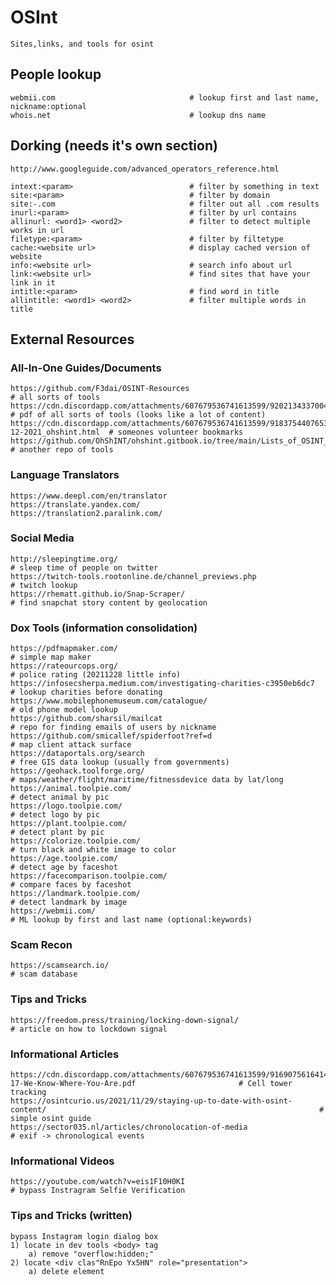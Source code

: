 # OSInt

    Sites,links, and tools for osint

## People lookup

    webmii.com                              # lookup first and last name, nickname:optional
    whois.net                               # lookup dns name 

## Dorking (needs it's own section)

    http://www.googleguide.com/advanced_operators_reference.html
    
    intext:<param>                          # filter by something in text
    site:<param>                            # filter by domain
    site:-.com                              # filter out all .com results
    inurl:<param>                           # filter by url contains
    allinurl: <word1> <word2>               # filter to detect multiple works in url
    filetype:<param>                        # filter by filtetype
    cache:<website url>                     # display cached version of website
    info:<website url>                      # search info about url
    link:<website url>                      # find sites that have your link in it
    intitle:<param>                         # find word in title
    allintitle: <word1> <word2>             # filter multiple words in title
    
    
## External Resources

### All-In-One Guides/Documents

    https://github.com/F3dai/OSINT-Resources                                                                                            # all sorts of tools
    https://cdn.discordapp.com/attachments/607679536741613599/920213433700458536/Complete_List_of_OSINT_Web_Resources_Light_ohshint.pdf # pdf of all sorts of tools (looks like a lot of content)
    https://cdn.discordapp.com/attachments/607679536741613599/918375440765313055/1_Complete_Bookmarks_Organized_8-12-2021_ohshint.html  # someones volunteer bookmarks
    https://github.com/OhShINT/ohshint.gitbook.io/tree/main/Lists_of_OSINT_Web_Resources                                                # another repo of tools
    
### Language Translators

    https://www.deepl.com/en/translator
    https://translate.yandex.com/
    https://translation2.paralink.com/

### Social Media

    http://sleepingtime.org/                                                                                                            # sleep time of people on twitter
    https://twitch-tools.rootonline.de/channel_previews.php                                                                             # twitch lookup
    https://rhematt.github.io/Snap-Scraper/                                                                                             # find snapchat story content by geolocation
    
### Dox Tools (information consolidation)

    https://pdfmapmaker.com/                                                                                                            # simple map maker
    https://rateourcops.org/                                                                                                            # police rating (20211228 little info)
    https://infosecsherpa.medium.com/investigating-charities-c3950eb6dc7                                                                # lookup charities before donating
    https://www.mobilephonemuseum.com/catalogue/                                                                                        # old phone model lookup
    https://github.com/sharsil/mailcat                                                                                                  # repo for finding emails of users by nickname
    https://github.com/smicallef/spiderfoot?ref=d                                                                                       # map client attack surface
    https://dataportals.org/search                                                                                                      # free GIS data lookup (usually from governments)
    https://geohack.toolforge.org/                                                                                                      # maps/weather/flight/maritime/fitnessdevice data by lat/long
    https://animal.toolpie.com/                                                                                                         # detect animal by pic
    https://logo.toolpie.com/                                                                                                           # detect logo by pic
    https://plant.toolpie.com/                                                                                                          # detect plant by pic
    https://colorize.toolpie.com/                                                                                                       # turn black and white image to color
    https://age.toolpie.com/                                                                                                            # detect age by faceshot
    https://facecomparison.toolpie.com/                                                                                                 # compare faces by faceshot
    https://landmark.toolpie.com/                                                                                                       # detect landmark by image
    https://webmii.com/                                                                                                                 # ML lookup by first and last name (optional:keywords)
    
### Scam Recon

    https://scamsearch.io/                                                                                                              # scam database
    
### Tips and Tricks

    https://freedom.press/training/locking-down-signal/                                                                                 # article on how to lockdown signal
    
### Informational Articles

    https://cdn.discordapp.com/attachments/607679536741613599/916907561641467995/Art-17-We-Know-Where-You-Are.pdf                       # Cell tower tracking
    https://osintcurio.us/2021/11/29/staying-up-to-date-with-osint-content/                                                             # simple osint guide
    https://sector035.nl/articles/chronolocation-of-media                                                                               # exif -> chronological events    
    
### Informational Videos

    https://youtube.com/watch?v=eis1F10H0KI                                                                                             # bypass Instragram Selfie Verification
    
### Tips and Tricks (written)

    bypass Instagram login dialog box
    1) locate in dev tools <body> tag
        a) remove "overflow:hidden;"
    2) locate <div clas"RnEpo Yx5HN" role="presentation">
        a) delete element